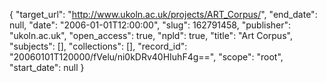 {
  "target_url": "http://www.ukoln.ac.uk/projects/ART_Corpus/", 
  "end_date": null, 
  "date": "2006-01-01T12:00:00", 
  "slug": 162791458, 
  "publisher": "ukoln.ac.uk", 
  "open_access": true, 
  "npld": true, 
  "title": "Art Corpus", 
  "subjects": [], 
  "collections": [], 
  "record_id": "20060101T120000/fVelu/ni0kDRv40HIuhF4g==", 
  "scope": "root", 
  "start_date": null
}

